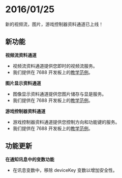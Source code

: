 # 2016/01/25


新的视频流，图片，游戏控制器资料通道已上线！

## 新功能

**视频流资料通道**

* 视频流资料通道提供您即时的视频流服务。
* 我们提供在 7688 开发板上的[教学范例](../tutorial/7688_videostream_tutorial)。

**图片显示资料通道**

* 图像显示资料通道提供您图片储存与显是服务。
* 我们提供在 7688 开发板上的[教学范例](../tutorial/7688_imagedisplay_tutorial)。

**游戏控制器资料通道**

* 游戏控制器资料通道提供您控制方向和功能键的服务。
* 我们提供在 7688 开发板上的[教学范例](../tutorial/7688_gamepad_tutorial)。


## 功能更新

**在通知讯息中的变数功能**

* 在讯息变数中，移除 deviceKey 变数以增加安全性。

